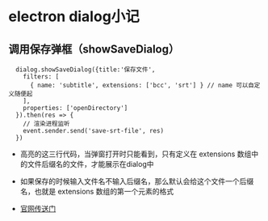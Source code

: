 # electron dialog小记

## 调用保存弹框（showSaveDialog）

```js{2,3,4}
  dialog.showSaveDialog({title:'保存文件',
    filters: [
      { name: 'subtitle', extensions: ['bcc', 'srt'] } // name 可以自定义随便起
    ],
    properties: ['openDirectory']
  }).then(res => {
    // 渲染进程监听
    event.sender.send('save-srt-file', res)
  })
```
* 高亮的这三行代码，当弹窗打开时只能看到，只有定义在 extensions 数组中的文件后缀名的文件，才能展示在dialog中

* 如果保存的时候输入文件名不输入后缀名，那么默认会给这个文件一个后缀名，也就是 extensions 数组的第一个元素的格式 

* [官网传送门](https://www.electronjs.org/docs/api/dialog#dialogshowsavedialogbrowserwindow-options)